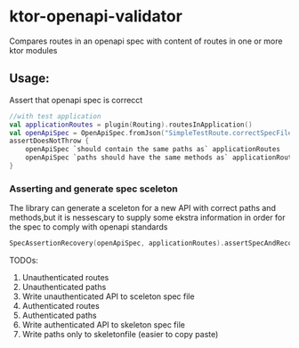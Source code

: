 # ktor-openapi-validator

Compares routes in an openapi spec with content of routes in one or more ktor modules

## Usage:

Assert that openapi spec is correcct

```kotlin
//with test application
val applicationRoutes = plugin(Routing).routesInApplication()
val openApiSpec = OpenApiSpec.fromJson("SimpleTestRoute.correctSpecFile")
assertDoesNotThrow {
    openApiSpec `should contain the same paths as` applicationRoutes
    openApiSpec `paths should have the same methods as` applicationRoutes
}
```

### Asserting and generate spec sceleton

The library can generate a sceleton for a new API with correct paths and methods,but it is nessescary to supply some
ekstra information in order for the spec to comply with openapi standards

```kotlin
SpecAssertionRecovery(openApiSpec, applicationRoutes).assertSpecAndRecover()
```

TODOs:

1. Unauthenticated routes
2. Unauthenticated paths
3. Write unauthenticated API to sceleton spec file
4. Authenticated routes
5. Authenticated paths
6. Write authenticated API to skeleton spec file
7. Write paths only to skeletonfile (easier to copy paste)

